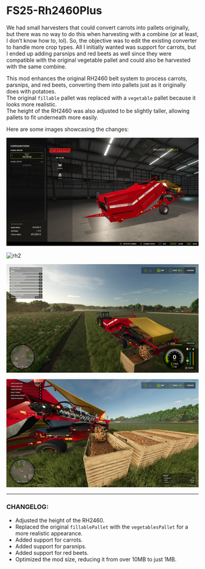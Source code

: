 # FS25-Rh2460Plus  

We had small harvesters that could convert carrots into pallets originally, but there was no way to do this when harvesting with a combine (or at least, I don’t know how to, lol).
So, the objective was to edit the existing converter to handle more crop types. All I initially wanted was support for carrots, but I ended up adding parsnips and red beets as well since they were compatible with the original vegetable pallet and could also be harvested with the same combine.

This mod enhances the original RH2460 belt system to process carrots, parsnips, and red beets, converting them into pallets just as it originally does with potatoes.  
The original `fillable` pallet was replaced with a `vegetable` pallet because it looks more realistic.  
The height of the RH2460 was also adjusted to be slightly taller, allowing pallets to fit underneath more easily.  



Here are some images showcasing the changes:  


![rh1](Images/RH01.png)  

![rh2](Images/RH02.png)  

![rh3](Images/RH03.png)  

![rh4](Images/RH04.png)  



---

### CHANGELOG:
- Adjusted the height of the RH2460.  
- Replaced the original `fillablePallet` with the `vegetablesPallet` for a more realistic appearance.  
- Added support for carrots.  
- Added support for parsnips.  
- Added support for red beets.  
- Optimized the mod size, reducing it from over 10MB to just 1MB.  


